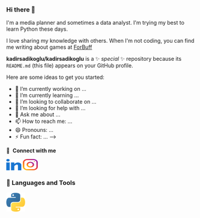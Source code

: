 ### Hi there 👋

I'm a media planner and sometimes a data analyst. I'm trying my best to learn Python these days.

I love sharing my knowledge with others. When I'm not coding, you can find me writing about games at <a href="https://forbuff.com">ForBuff</a>

**kadirsadikoglu/kadirsadikoglu** is a ✨ _special_ ✨ repository because its `README.md` (this file) appears on your GitHub profile.

Here are some ideas to get you started:

- 🔭 I’m currently working on ...
- 🌱 I’m currently learning ...
- 👯 I’m looking to collaborate on ...
- 🤔 I’m looking for help with ...
- 💬 Ask me about ...
- 📫 How to reach me: ...
- 😄 Pronouns: ...
- ⚡ Fun fact: ...
-->

🔗 &nbsp;**Connect with me**

<a href="https://www.linkedin.com/in/kadirsadikoglu" target="blank"><img align="center" src="https://raw.githubusercontent.com/kadirsadikoglu/kadirsadikoglu/b65eb3f36d31ede73fd45d964524de69c0e72aeb/img/linked-in-alt.svg" alt="Kadir Sadıkoğlu" height="30" width="40" /></a>
<a href="https://www.instagram.com/sadikoglukadir53/" target="blank"><img align="center" src="https://raw.githubusercontent.com/kadirsadikoglu/kadirsadikoglu/57abca504a60544b2a3e7b99070fb42545b75d62/img/instagram.svg" alt="Kadir Sadıkoğlu" height="30" width="40" /></a>
### 💼 Languages and Tools

<p align="left">
  <code><img title="Python" height="50" src="https://raw.githubusercontent.com/kadirsadikoglu/kadirsadikoglu/main/img/python-logo.png"></code>
</p>
